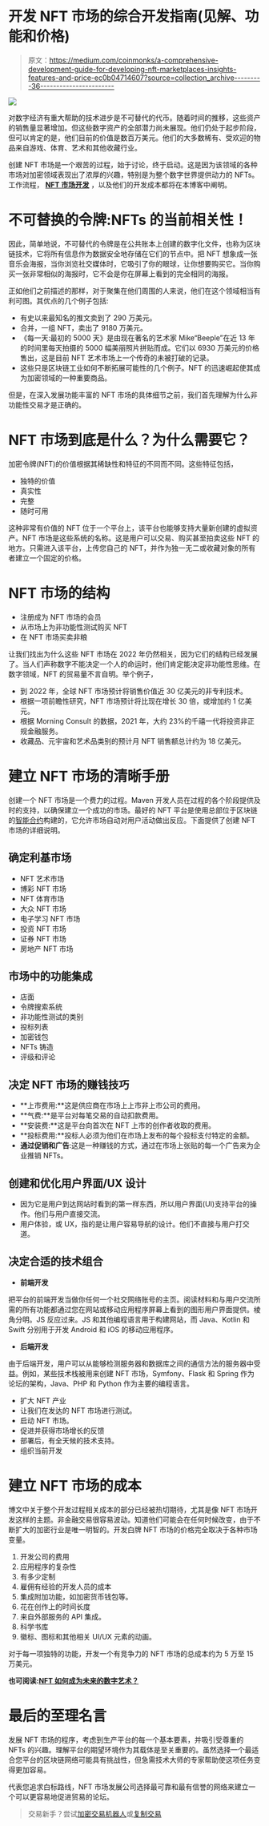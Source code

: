 # 开发 NFT 市场的综合开发指南(见解、功能和价格)

> 原文：<https://medium.com/coinmonks/a-comprehensive-development-guide-for-developing-nft-marketplaces-insights-features-and-price-ec0b04714607?source=collection_archive---------36----------------------->

![](img/57f4f470f5855b4a5b1b0869d5776bf6.png)

对数字经济有重大帮助的技术进步是不可替代的代币。随着时间的推移，这些资产的销售量显著增加。但这些数字资产的全部潜力尚未展现。他们仍处于起步阶段，但可以肯定的是，他们目前的价值是数百万美元。他们的大多数稀有、受欢迎的物品来自游戏、体育、艺术和其他收藏行业。

创建 NFT 市场是一个艰苦的过程，始于讨论，终于启动。这是因为该领域的各种市场对加密领域表现出了浓厚的兴趣，特别是为整个数字世界提供动力的 NFTs。工作流程， [**NFT 市场开发**](https://www.suffescom.com/product/white-label-nft-marketplace-development) ，以及他们的开发成本都将在本博客中阐明。

# 不可替换的令牌:NFTs 的当前相关性！

因此，简单地说，不可替代的令牌是在公共账本上创建的数字化文件，也称为区块链技术，它将所有信息作为数据安全地存储在它们的节点中。把 NFT 想象成一张音乐会海报，当你浏览社交媒体时，它吸引了你的眼球，让你想要购买它。当你购买一张非常相似的海报时，它不会是你在屏幕上看到的完全相同的海报。

正如他们之前描述的那样，对于聚集在他们周围的人来说，他们在这个领域相当有利可图。其优点的几个例子包括:

*   有史以来最知名的推文卖到了 290 万美元。
*   合并，一组 NFT，卖出了 9180 万美元。
*   《每一天:最初的 5000 天》是由现在著名的艺术家 Mike“Beeple”在近 13 年的时间里每天拍摄的 5000 幅美丽照片拼贴而成。它们以 6930 万美元的价格售出，这是目前 NFT 艺术市场上一个传奇的未被打破的记录。
*   这些只是区块链工业如何不断拓展可能性的几个例子。NFT 的迅速崛起使其成为加密领域的一种重要商品。

但是，在深入发展功能丰富的 NFT 市场的具体细节之前，我们首先理解为什么非功能性交易才是正确的。

# NFT 市场到底是什么？为什么需要它？

加密令牌(NFT)的价值根据其稀缺性和特征的不同而不同。这些特征包括，

*   独特的价值
*   真实性
*   完整
*   随时可用

这种非常有价值的 NFT 位于一个平台上，该平台也能够支持大量新创建的虚拟资产。NFT 市场是这些系统的名称。这是用户可以交易、购买甚至拍卖这些 NFT 的地方。只需进入该平台，上传您自己的 NFT，并作为独一无二或收藏对象的所有者建立一个固定的价格。

# NFT 市场的结构

*   注册成为 NFT 市场的会员
*   从市场上为非功能性测试购买 NFT
*   在 NFT 市场买卖非粮

让我们找出为什么这些 NFT 市场在 2022 年仍然相关，因为它们的结构已经发展了。当人们声称数字不能决定一个人的命运时，他们肯定能决定非功能性思维。在数字领域，NFT 的贸易量不言自明。举个例子，

*   到 2022 年，全球 NFT 市场预计将销售价值近 30 亿美元的非专利技术。
*   根据一项前瞻性研究，NFT 市场预计将比现在增长 30 倍，或增加约 1 亿美元。
*   根据 Morning Consult 的数据，2021 年，大约 23%的千禧一代将投资非正规金融服务。
*   收藏品、元宇宙和艺术品类别的预计月 NFT 销售额总计约为 18 亿美元。

# 建立 NFT 市场的清晰手册

创建一个 NFT 市场是一个费力的过程。Maven 开发人员在过程的各个阶段提供及时的支持，以确保建立一个成功的市场。最好的 NFT 平台是使用总部位于区块链的[智能合约](https://cyberhubintelligence.com/smart-contract-business-use-cases/)构建的，它允许市场自动对用户活动做出反应。下面提供了创建 NFT 市场的详细说明。

## 确定利基市场

*   NFT 艺术市场
*   博彩 NFT 市场
*   NFT 体育市场
*   大众 NFT 市场
*   电子学习 NFT 市场
*   投资 NFT 市场
*   证券 NFT 市场
*   房地产 NFT 市场

## 市场中的功能集成

*   店面
*   令牌搜索系统
*   非功能性测试的类别
*   投标列表
*   加密钱包
*   NFTs 铸造
*   评级和评论

## 决定 NFT 市场的赚钱技巧

*   **上市费用:**这是供应商在市场上上市非上市公司的费用。
*   **气费:**是平台对每笔交易的自动扣款费用。
*   **安装费:**这是平台向首次在 NFT 上市的创作者收取的费用。
*   **投标费用:**投标人必须为他们在市场上发布的每个投标支付特定的金额。
*   **通过促销和广告**:这是一种赚钱的方式，通过在市场上张贴的每一个广告来为企业推销 NFTs。

## 创建和优化用户界面/UX 设计

*   因为它是用户到达网站时看到的第一样东西，所以用户界面(UI)支持平台的操作。他们与用户直接交流。
*   用户体验，或 UX，指的是让用户容易导航的设计。他们不直接与用户打交道。

## 决定合适的技术组合

*   **前端开发**

把平台的前端开发当做你任何一个社交网络账号的主页。阅读材料和与用户交流所需的所有功能都通过您在网站或移动应用程序屏幕上看到的图形用户界面提供。棱角分明。JS 反应过来。JS 和其他编程语言用于构建网站，而 Java、Kotlin 和 Swift 分别用于开发 Android 和 iOS 的移动应用程序。

*   **后端开发**

由于后端开发，用户可以从能够检测服务器和数据库之间的通信方法的服务器中受益。例如，某些技术栈被用来创建 NFT 市场，Symfony、Flask 和 Spring 作为论坛的架构，Java、PHP 和 Python 作为主要的编程语言。

*   扩大 NFT 产业
*   让我们在发达的 NFT 市场进行测试。
*   启动 NFT 市场。
*   促进并获得市场增长的反馈
*   部署后，有全天候的技术支持。
*   组织当前开发

# 建立 NFT 市场的成本

博文中关于整个开发过程相关成本的部分已经被热切期待，尤其是像 NFT 市场开发这样的主题。非金融交易很容易波动。知道他们可能会在任何时候改变，由于不断扩大的加密行业是唯一明智的。开发白牌 NFT 市场的价格完全取决于各种市场变量。

1.  开发公司的费用
2.  应用程序的复杂性
3.  有多少定制
4.  雇佣有经验的开发人员的成本
5.  集成附加功能，如加密货币钱包等。
6.  花在创作上的时间长度
7.  来自外部服务的 API 集成。
8.  科学书库
9.  徽标、图标和其他相关 UI/UX 元素的动画。

对于每一项独特的功能，开发一个有竞争力的 NFT 市场的总成本约为 5 万至 15 万美元。

**也可阅读:**[**NFT 如何成为未来的数字艺术？**](https://watchcryptomarket.com/crypto-guide/how-is-nft-becoming-the-digital-art-of-the-future/)

# 最后的至理名言

发展 NFT 市场的程序，考虑到生产平台的每一个基本要素，并吸引受尊重的 NFTs 的兴趣。理解平台的期望环境作为其载体是至关重要的。虽然选择一个最适合您平台的区块链网络可能具有挑战性，但急需技术大师的专家帮助使这项任务变得更加容易。

代表您追求白标路线，NFT 市场发展公司选择最可靠和最有信誉的网络来建立一个可以更容易地促进贸易的论坛。

> 交易新手？尝试[加密交易机器人](/coinmonks/crypto-trading-bot-c2ffce8acb2a)或[复制交易](/coinmonks/top-10-crypto-copy-trading-platforms-for-beginners-d0c37c7d698c)